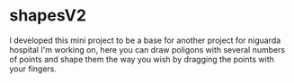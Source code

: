 # shapesV2

I developed this mini project to be a base for another project for niguarda hospital I'm working on, here you can draw poligons with several numbers of points and shape them the way you wish by dragging the points with your fingers. 
